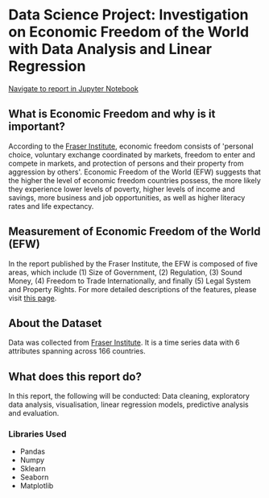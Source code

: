 # Data Science Project: Investigation on Economic Freedom of the World with Data Analysis and Linear Regression

[Navigate to report in Jupyter Notebook](https://github.com/pymche/Data-Science-Economic-Freedom/blob/master/Economic%20Freedom%20Data%20Analysis.ipynb)

## What is Economic Freedom and why is it important?

According to the [Fraser Institute](https://www.fraserinstitute.org/), economic freedom consists of 'personal choice, voluntary exchange coordinated by markets, freedom to enter and compete in markets, and protection of persons and their property from aggression by others'. Economic Freedom of the World (EFW) suggests that the higher the level of economic freedom countries possess, the more likely they experience lower levels of poverty, higher levels of income and savings, more business and job opportunities, as well as higher literacy rates and life expectancy.

## Measurement of Economic Freedom of the World (EFW)

In the report published by the Fraser Institute, the EFW is composed of five areas, which include (1) Size of Government, (2) Regulation, (3) Sound Money, (4) Freedom to Trade Internationally, and finally (5) Legal System and Property Rights. For more detailed descriptions of the features, please visit [this page](https://www.fraserinstitute.org/economic-freedom/approach). 

## About the Dataset

Data was collected from [Fraser Institute](https://www.fraserinstitute.org/). It is a time series data with 6 attributes spanning across 166 countries. 

## What does this report do?

In this report, the following will be conducted: Data cleaning, exploratory data analysis, visualisation, linear regression models, predictive analysis and evaluation.

### Libraries Used

* Pandas
* Numpy
* Sklearn
* Seaborn
* Matplotlib
